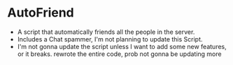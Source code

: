 # AutoFriend
- A script that automatically friends all the people in the server.
- Includes a Chat spammer, I'm not planning to update this Script.
- I'm not gonna update the script unless I want to add some new features, or it breaks.
rewrote the entire code, prob not gonna be updating more
